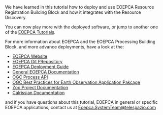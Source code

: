 We have learned in this tutorial how to deploy and use EOEPCA Resource Registration Building Block and how it integrates with the Resource Discovery.

You can now play more with the deployed software, or jump to another one of the [EOEPCA Tutorials](https://killercoda.com/eoepca/).

For more information about EOEPCA and the EOEPCA Processing Building Block, and more advance deployments, have a look at the:
 - [EOEPCA Website](https://eoepca.org/)
 - [EOEPCA Git PRepository](https://github.com/EOEPCA/)
 - [EOEPCA Deployment Guide](https://eoepca.readthedocs.io/projects/deploy/en/latest/)
 - [General EOEPCA Documentation](https://eoepca.readthedocs.io/)
 - [OGC Process API](https://ogcapi.ogc.org/processes/)
 - [OGC Best Practices for Earth Observation Application Pakcage](https://docs.ogc.org/bp/20-089r1.html)
 - [Zoo Project Documentation](https://zoo-project.org/resources/userguide/)
 - [Calrissian Documentation](https://duke-gcb.github.io/calrissian/)

and if you have questions about this tutorial, EOEPCA in general or specific EOEPCA applications, contact us at [Eoepca.SystemTeam@telespazio.com](mailto:Eoepca.SystemTeam@telespazio.com)
